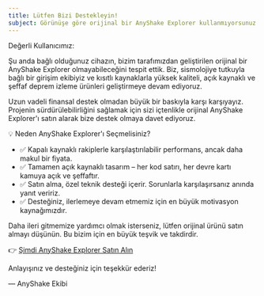 ```yaml
---
title: Lütfen Bizi Destekleyin!
subject: Görünüşe göre orijinal bir AnyShake Explorer kullanmıyorsunuz
---
```


Değerli Kullanıcımız:

Şu anda bağlı olduğunuz cihazın, bizim tarafımızdan geliştirilen orijinal bir AnyShake Explorer olmayabileceğini tespit ettik. Biz, sismolojiye tutkuyla bağlı bir girişim ekibiyiz ve kısıtlı kaynaklarla yüksek kaliteli, açık kaynaklı ve şeffaf deprem izleme ürünleri geliştirmeye devam ediyoruz.

Uzun vadeli finansal destek olmadan büyük bir baskıyla karşı karşıyayız. Projenin sürdürülebilirliğini sağlamak için sizi içtenlikle orijinal AnyShake Explorer'ı satın alarak bize destek olmaya davet ediyoruz.

💡 Neden AnyShake Explorer'ı Seçmelisiniz?

- ✅ Kapalı kaynaklı rakiplerle karşılaştırılabilir performans, ancak daha makul bir fiyata.
- ✅ Tamamen açık kaynaklı tasarım – her kod satırı, her devre kartı kamuya açık ve şeffaftır.
- ✅ Satın alma, özel teknik desteği içerir. Sorunlarla karşılaşırsanız anında yanıt veririz.
- ✅ Desteğiniz, ilerlemeye devam etmemiz için en büyük motivasyon kaynağımızdır.

Daha ileri gitmemize yardımcı olmak isterseniz, lütfen orijinal ürünü satın almayı düşünün. Bu bizim için en büyük teşvik ve takdirdir.

👉 [Şimdi AnyShake Explorer Satın Alın](https://anyshake.org/docs/purchase-anyshake)

Anlayışınız ve desteğiniz için teşekkür ederiz!

— AnyShake Ekibi
